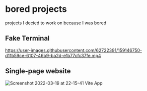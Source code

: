 # bored projects
projects I decied to work on because I was bored

## Fake Terminal
https://user-images.githubusercontent.com/62722391/159146750-d11b59ce-6107-46b9-ba2d-e1b77cfc37fe.mp4

## Single-page website
![Screenshot 2022-03-19 at 22-15-41 Vite App](https://user-images.githubusercontent.com/62722391/159146515-d6cf6643-3ae1-4559-9a31-2c2adc2b3eda.png)
